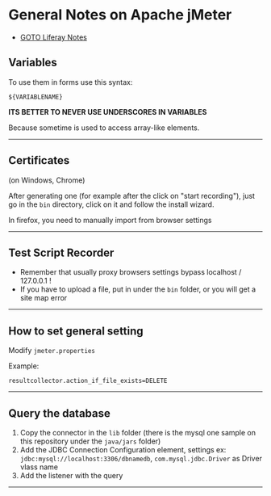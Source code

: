 # General Notes on Apache jMeter

+ [GOTO Liferay Notes](liferay.md)

## Variables

To use them in forms use this syntax:

```${VARIABLENAME}```

**ITS BETTER TO NEVER USE UNDERSCORES IN VARIABLES**

Because sometime is used to access array-like elements.

---

## Certificates

(on Windows, Chrome)

After generating one (for example after the click on "start recording"), just go in the ```bin``` directory, click on it and follow the install wizard.

In firefox, you need to manually import from browser settings

---

## Test Script Recorder

+ Remember that usually proxy browsers settings bypass localhost / 127.0.0.1 !
+ If you have to upload a file, put in under the ```bin``` folder, or you will get a site map error

---

## How to set general setting

Modify ```jmeter.properties```

Example:

```resultcollector.action_if_file_exists=DELETE```

---

## Query the database

1. Copy the connector in the ```lib``` folder (there is the mysql one sample on this repository under the ```java/jars``` folder)
2. Add the JDBC Connection Configuration element, settings ex: ```jdbc:mysql://localhost:3306/dbnamedb```, ```com.mysql.jdbc.Driver``` as Driver vlass name
3. Add the listener with the query

---
